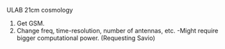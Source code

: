 ULAB 21cm cosmology
1. Get GSM.
2. Change freq, time-resolution, number of antennas, etc.
-Might require bigger computational power. (Requesting Savio)
